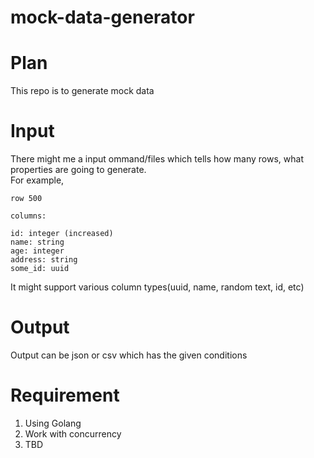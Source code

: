 # mock-data-generator

# Plan
This repo is to generate mock data

# Input
There might me a input ommand/files which tells how many rows, what properties are going to generate.    
For example, 
```
row 500

columns: 

id: integer (increased)
name: string
age: integer
address: string
some_id: uuid

```

It might support various column types(uuid, name, random text, id, etc)

# Output
Output can be json or csv which has the given conditions

# Requirement
1. Using Golang
2. Work with concurrency
3. TBD
